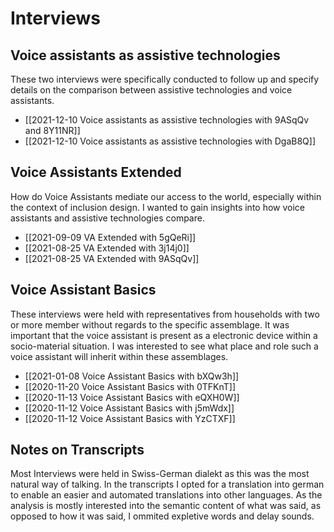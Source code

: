 # Interviews

## Voice assistants as assistive technologies
These two interviews were specifically conducted to follow up and specify details on the comparison between assistive technologies and voice assistants.

- [[2021-12-10 Voice assistants as assistive technologies with 9ASqQv and 8Y11NR]]
- [[2021-12-10 Voice assistants as assistive technologies  with DgaB8Q]]

## Voice Assistants Extended
How do Voice Assistants mediate our access to the world, especially within the context of inclusion design. I wanted to gain insights into how voice assistants and assistive technologies compare.

- [[2021-09-09 VA Extended with 5gQeRi]]
- [[2021-08-25 VA Extended with 3j14j0]]
- [[2021-08-25 VA Extended with 9ASqQv]]

## Voice Assistant Basics
These interviews were held with representatives from households with two or more member without regards to the specific assemblage. It was important that the voice assistant is present as a electronic device within a socio-material situation. I was interested to see what place and role such a voice assistant will inherit within these assemblages.

- [[2021-01-08 Voice Assistant Basics with bXQw3h]]
- [[2020-11-20 Voice Assistant Basics with 0TFKnT]]
- [[2020-11-13 Voice Assistant Basics with eQXH0W]]
- [[2020-11-12 Voice Assistant Basics with j5mWdx]]
- [[2020-11-12 Voice Assistant Basics with YzCTXF]]

## Notes on Transcripts
Most Interviews were held in Swiss-German dialekt as this was the most natural way of talking. In the transcripts I opted for a translation into german to enable an easier and automated translations into other languages. As the analysis is mostly interested into the  semantic content of what was said, as opposed to how it was said, I ommited expletive words and delay sounds.